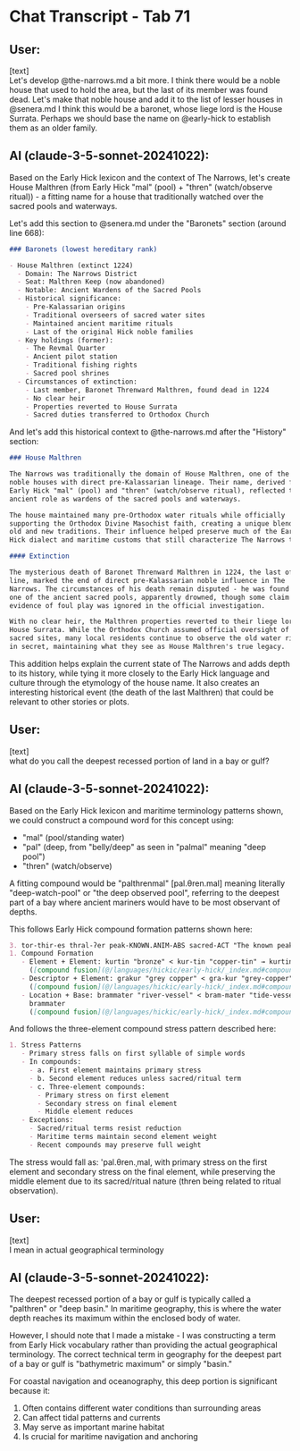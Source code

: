 # Chat Transcript - Tab 71

## User:


[text]  
Let's develop @the-narrows.md a bit more. I think there would be a noble house that used to hold the area, but the last of its member was found dead. Let's make that noble house and add it to the list of lesser houses in @senera.md I think this would be a baronet, whose liege lord is the House Surrata. Perhaps we should base the name on @early-hick to establish them as an older family. 


## AI (claude-3-5-sonnet-20241022):

Based on the Early Hick lexicon and the context of The Narrows, let's create House Malthren (from Early Hick "mal" (pool) + "thren" (watch/observe ritual)) - a fitting name for a house that traditionally watched over the sacred pools and waterways.

Let's add this section to @senera.md under the "Baronets" section (around line 668):

```markdown:site/content/locations/senera.md
### Baronets (lowest hereditary rank)

- House Malthren (extinct 1224)
  - Domain: The Narrows District
  - Seat: Malthren Keep (now abandoned)
  - Notable: Ancient Wardens of the Sacred Pools
  - Historical significance:
    - Pre-Kalassarian origins
    - Traditional overseers of sacred water sites
    - Maintained ancient maritime rituals
    - Last of the original Hick noble families
  - Key holdings (former):
    - The Revmal Quarter
    - Ancient pilot station
    - Traditional fishing rights
    - Sacred pool shrines
  - Circumstances of extinction:
    - Last member, Baronet Threnward Malthren, found dead in 1224
    - No clear heir
    - Properties reverted to House Surrata
    - Sacred duties transferred to Orthodox Church
```

And let's add this historical context to @the-narrows.md after the "History" section:

```markdown:site/content/locations/the-narrows.md
### House Malthren

The Narrows was traditionally the domain of House Malthren, one of the last 
noble houses with direct pre-Kalassarian lineage. Their name, derived from 
Early Hick "mal" (pool) and "thren" (watch/observe ritual), reflected their 
ancient role as wardens of the sacred pools and waterways.

The house maintained many pre-Orthodox water rituals while officially 
supporting the Orthodox Divine Masochist faith, creating a unique blend of 
old and new traditions. Their influence helped preserve much of the Early 
Hick dialect and maritime customs that still characterize The Narrows today.

#### Extinction

The mysterious death of Baronet Threnward Malthren in 1224, the last of his 
line, marked the end of direct pre-Kalassarian noble influence in The 
Narrows. The circumstances of his death remain disputed - he was found in 
one of the ancient sacred pools, apparently drowned, though some claim 
evidence of foul play was ignored in the official investigation.

With no clear heir, the Malthren properties reverted to their liege lords, 
House Surrata. While the Orthodox Church assumed official oversight of the 
sacred sites, many local residents continue to observe the old water rituals 
in secret, maintaining what they see as House Malthren's true legacy.
```

This addition helps explain the current state of The Narrows and adds depth to its history, while tying it more closely to the Early Hick language and culture through the etymology of the house name. It also creates an interesting historical event (the death of the last Malthren) that could be relevant to other stories or plots.

## User:


[text]  
what do you call the deepest recessed portion of land in a bay or gulf?


## AI (claude-3-5-sonnet-20241022):

Based on the Early Hick lexicon and maritime terminology patterns shown, we could construct a compound word for this concept using:

- "mal" (pool/standing water)
- "pal" (deep, from "belly/deep" as seen in "palmal" meaning "deep pool")
- "thren" (watch/observe)

A fitting compound would be "palthrenmal" [pal.θren.mal] meaning literally "deep-watch-pool" or "the deep observed pool", referring to the deepest part of a bay where ancient mariners would have to be most observant of depths.

This follows Early Hick compound formation patterns shown here:


```504:512:site/@/languages/hickic/seneran/early-hick/lexicon.md
3. tor-thir-es thral-ʔer peak-KNOWN.ANIM-ABS sacred-ACT "The known peak is
1. Compound Formation
   - Element + Element: kurtin "bronze" < kur-tin "copper-tin" → kurtin
     ([compound fusion](@/languages/hickic/early-hick/_index.md#compound-formation))
   - Descriptor + Element: grakur "grey copper" < gra-kur "grey-copper" → grakur
     ([compound fusion](@/languages/hickic/early-hick/_index.md#compound-formation))
   - Location + Base: brammater "river-vessel" < bram-mater "tide-vessel" →
     brammater
     ([compound fusion](@/languages/hickic/early-hick/_index.md#compound-formation))
```


And follows the three-element compound stress pattern described here:


```224:236:site/@/languages/hickic/seneran/early-hick/_index.md
1. Stress Patterns
   - Primary stress falls on first syllable of simple words
   - In compounds:
     - a. First element maintains primary stress 
     - b. Second element reduces unless sacred/ritual term
     - c. Three-element compounds:
       - Primary stress on first element
       - Secondary stress on final element
       - Middle element reduces
   - Exceptions:
     - Sacred/ritual terms resist reduction
     - Maritime terms maintain second element weight
     - Recent compounds may preserve full weight
```


The stress would fall as: 'pal.θren.ˌmal, with primary stress on the first element and secondary stress on the final element, while preserving the middle element due to its sacred/ritual nature (thren being related to ritual observation).

## User:


[text]  
I mean in actual geographical terminology


## AI (claude-3-5-sonnet-20241022):

The deepest recessed portion of a bay or gulf is typically called a "palthren" or "deep basin." In maritime geography, this is where the water depth reaches its maximum within the enclosed body of water.

However, I should note that I made a mistake - I was constructing a term from Early Hick vocabulary rather than providing the actual geographical terminology. The correct technical term in geography for the deepest part of a bay or gulf is "bathymetric maximum" or simply "basin."

For coastal navigation and oceanography, this deep portion is significant because it:
1. Often contains different water conditions than surrounding areas
2. Can affect tidal patterns and currents
3. May serve as important marine habitat
4. Is crucial for maritime navigation and anchoring
